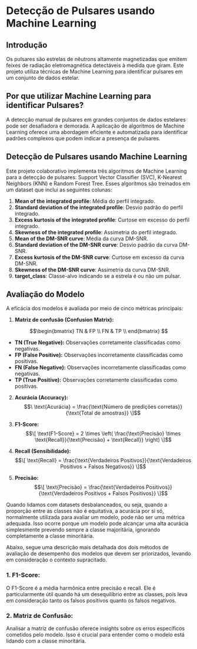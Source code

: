 # Detecção de Pulsares usando Machine Learning

## Introdução

Os pulsares são estrelas de nêutrons altamente magnetizadas que emitem feixes de radiação eletromagnética detectáveis à medida que giram. Este projeto utiliza técnicas de Machine Learning para identificar pulsares em um conjunto de dados estelar.

## Por que utilizar Machine Learning para identificar Pulsares?

A detecção manual de pulsares em grandes conjuntos de dados estelares pode ser desafiadora e demorada. A aplicação de algoritmos de Machine Learning oferece uma abordagem eficiente e automatizada para identificar padrões complexos que podem indicar a presença de pulsares.

## Detecção de Pulsares usando Machine Learning

Este projeto colaborativo implementa três algoritmos de Machine Learning para a detecção de pulsares: Support Vector Classifier (SVC), K-Nearest Neighbors (KNN) e Random Forest Tree. Esses algoritmos são treinados em um dataset que inclui as seguintes colunas:

1. **Mean of the integrated profile**: Média do perfil integrado.
2. **Standard deviation of the integrated profile**: Desvio padrão do perfil integrado.
3. **Excess kurtosis of the integrated profile**: Curtose em excesso do perfil integrado.
4. **Skewness of the integrated profile**: Assimetria do perfil integrado.
5. **Mean of the DM-SNR curve**: Média da curva DM-SNR.
6. **Standard deviation of the DM-SNR curve**: Desvio padrão da curva DM-SNR.
7. **Excess kurtosis of the DM-SNR curve**: Curtose em excesso da curva DM-SNR.
8. **Skewness of the DM-SNR curve**: Assimetria da curva DM-SNR.
9. **target_class**: Classe-alvo indicando se a estrela é ou não um pulsar.

## Avaliação do Modelo

A eficácia dos modelos é avaliada por meio de cinco métricas principais:

1. **Matriz de confusão (Confusion Matrix):** 

$$\begin{bmatrix} 
TN & FP \\ 
FN & TP \\
end{bmatrix} $$

- **TN (True Negative):** Observações corretamente classificadas como negativas.
- **FP (False Positive):** Observações incorretamente classificadas como positivas.
- **FN (False Negative):** Observações incorretamente classificadas como negativas.
- **TP (True Positive):** Observações corretamente classificadas como positivas.

2. **Acurácia (Accuracy):** 
   $$\ \text{Acurácia} = \frac{\text{Número de predições corretas}}{\text{Total de amostras}} \]$$

3. **F1-Score:** 
   $$\[ \text{F1-Score} = 2 \times \left( \frac{\text{Precisão} \times \text{Recall}}{\text{Precisão} + \text{Recall}} \right) \]$$

4. **Recall (Sensibilidade):** 
   $$\[ \text{Recall} = \frac{\text{Verdadeiros Positivos}}{\text{Verdadeiros Positivos + Falsos Negativos}} \]$$

5. **Precisão:** 
   $$\[ \text{Precisão} = \frac{\text{Verdadeiros Positivos}}{\text{Verdadeiros Positivos + Falsos Positivos}} \]$$


Quando lidamos com datasets desbalanceados, ou seja, quando a proporção entre as classes não é equitativa, a acurácia por si só, normalmente utilizada para avaliar um modelo, pode não ser uma métrica adequada. Isso ocorre porque um modelo pode alcançar uma alta acurácia simplesmente prevendo sempre a classe majoritária, ignorando completamente a classe minoritária.

Abaixo, segue uma descrição mais detalhada dos dois métodos de avaliação de desempenho dos modelos que devem ser priorizados, levando em consideração o contexto supracitado. 

### 1. **F1-Score:**
O F1-Score é a média harmônica entre precisão e recall. Ele é particularmente útil quando há um desequilíbrio entre as classes, pois leva em consideração tanto os falsos positivos quanto os falsos negativos.

### 2. **Matriz de Confusão:**
Analisar a matriz de confusão oferece insights sobre os erros específicos cometidos pelo modelo. Isso é crucial para entender como o modelo está lidando com a classe minoritária.




